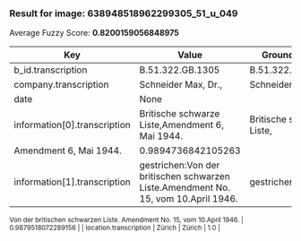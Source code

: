 ### Result for image: 638948518962299305_51_u_049
Average Fuzzy Score: **0.8200159056848975**
<small>

| Key | Value | Ground Truth | Score |
| --- | --- | --- | --- |
| b_id.transcription | B.51.322.GB.1305 | B.51.322.GB.1305. | 0.9696969696969697 |
| company.transcription | Schneider Max, Dr., | Schneider Max, Dr. | 0.972972972972973 |
| date | None |  | 0.0 |
| information[0].transcription | Britische schwarze Liste,Amendment 6, Mai 1944. | Britische schwarze Liste,
Amendment 6, Mai 1944. | 0.9894736842105263 |
| information[1].transcription | gestrichen:Von der britischen schwarzen Liste.Amendment No. 15, vom 10.April 1946. | gestrichen:
Von der britischen schwarzen Liste.
Amendment No. 15, vom 10.April 1946. | 0.9879518072289156 |
| location.transcription | Zürich | Zürich | 1.0 |

</small>
